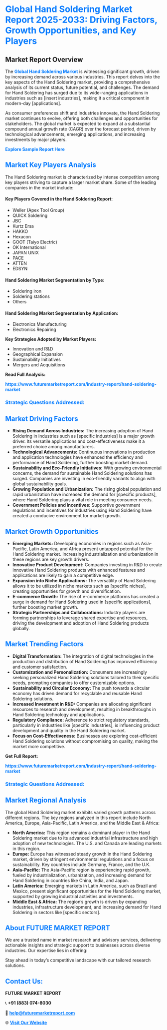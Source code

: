 <h1 style="color: #007BFF;">Global Hand Soldering Market Report 2025-2033: Driving Factors, Growth Opportunities, and Key Players</h1>

<section id="overview">
<h2>Market Report Overview</h2>
<p>The <a href="https://www.futuremarketreport.com/industry-report/hand-soldering-market" style="color: #007BFF; text-decoration: none;"><strong>Global Hand Soldering Market</strong></a> is witnessing significant growth, driven by increasing demand across various industries. This report delves into the key aspects of the Hand Soldering market, providing a comprehensive analysis of its current status, future potential, and challenges. The demand for Hand Soldering has surged due to its wide-ranging applications in industries such as [insert industries], making it a critical component in modern-day [applications].</p>
<p>As consumer preferences shift and industries innovate, the Hand Soldering market continues to evolve, offering both challenges and opportunities for stakeholders. The global market is expected to expand at a substantial compound annual growth rate (CAGR) over the forecast period, driven by technological advancements, emerging applications, and increasing investments by major players.</p>
</section>

<section id="overview">
<p><a href="https://www.futuremarketreport.com/request-sample/reportId=50384" style="color: #007BFF; text-decoration: none;"><strong>Explore Sample Report Here</strong></a></p>
</section>

<section id="key-players">
<h2 style="color: #007BFF;">Market Key Players Analysis</h2>
<p>The Hand Soldering market is characterized by intense competition among key players striving to capture a larger market share. Some of the leading companies in the market include:</p>
<h4>Key Players Covered in the Hand Soldering Report:</h4>
<ul><li>Weller (Apex Tool Group)</li><li>QUICK Soldering</li><li>JBC</li><li>Kurtz Ersa</li><li>HAKKO</li><li>Hexacon</li><li>GOOT (Taiyo Electric)</li><li>OK International</li><li>JAPAN UNIX</li><li>PACE</li><li>ATTEN</li><li>EDSYN</li></ul>
<h4>Hand Soldering Market Segmentation by Type:</h4>
<ul><li>Soldering iron</li><li>Soldering stations</li><li>Others</li></ul>

<h4>Hand Soldering Market Segmentation by Application:</h4>
<ul><li>Electronics Manufacturing</li><li>Electronics Repairing</li></ul>
<p><strong>Key Strategies Adopted by Market Players:</strong></p>
<ul>
<li>Innovation and R&D</li>
<li>Geographical Expansion</li>
<li>Sustainability Initiatives</li>
<li>Mergers and Acquisitions</li>
</ul>
</section>

<section>
<p><strong>Read Full Analysis: </strong></p><a href="https://www.futuremarketreport.com/industry-report/hand-soldering-market" style="color: #007BFF; text-decoration: none;"><strong>https://www.futuremarketreport.com/industry-report/hand-soldering-market</strong></a>
<h3 style="color: #007BFF;">Strategic Questions Addressed:</h3>
</section>

<section id="driving-factors">
<h2 style="color: #007BFF;">Market Driving Factors</h2>
<ul>
<li><strong>Rising Demand Across Industries:</strong> The increasing adoption of Hand Soldering in industries such as [specific industries] is a major growth driver. Its versatile applications and cost-effectiveness make it a preferred choice among manufacturers.</li>
<li><strong>Technological Advancements:</strong> Continuous innovations in production and application technologies have enhanced the efficiency and performance of Hand Soldering, further boosting market demand.</li>
<li><strong>Sustainability and Eco-Friendly Initiatives:</strong> With growing environmental concerns, the demand for sustainable Hand Soldering solutions has surged. Companies are investing in eco-friendly variants to align with global sustainability goals.</li>
<li><strong>Growing Population and Urbanization:</strong> The rising global population and rapid urbanization have increased the demand for [specific products], where Hand Soldering plays a vital role in meeting consumer needs.</li>
<li><strong>Government Policies and Incentives:</strong> Supportive government regulations and incentives for industries using Hand Soldering have created a conducive environment for market growth.</li>
</ul>
</section>

<section id="growth-opportunities">
<h2 style="color: #007BFF;">Market Growth Opportunities</h2>
<ul>
<li><strong>Emerging Markets:</strong> Developing economies in regions such as Asia-Pacific, Latin America, and Africa present untapped potential for the Hand Soldering market. Increasing industrialization and urbanization in these regions are key growth drivers.</li>
<li><strong>Innovative Product Development:</strong> Companies investing in R&D to create innovative Hand Soldering products with enhanced features and applications are likely to gain a competitive edge.</li>
<li><strong>Expansion into Niche Applications:</strong> The versatility of Hand Soldering allows it to be utilized in niche markets such as [specific niches], creating opportunities for growth and diversification.</li>
<li><strong>E-commerce Growth:</strong> The rise of e-commerce platforms has created a surge in demand for Hand Soldering used in [specific applications], further boosting market growth.</li>
<li><strong>Strategic Partnerships and Collaborations:</strong> Industry players are forming partnerships to leverage shared expertise and resources, driving the development and adoption of Hand Soldering products globally.</li>
</ul>
</section>

<section id="trending-factors">
<h2 style="color: #007BFF;">Market Trending Factors</h2>
<ul>
<li><strong>Digital Transformation:</strong> The integration of digital technologies in the production and distribution of Hand Soldering has improved efficiency and customer satisfaction.</li>
<li><strong>Customization and Personalization:</strong> Consumers are increasingly seeking personalized Hand Soldering solutions tailored to their specific needs, prompting companies to offer customizable options.</li>
<li><strong>Sustainability and Circular Economy:</strong> The push towards a circular economy has driven demand for recyclable and reusable Hand Soldering solutions.</li>
<li><strong>Increased Investment in R&D:</strong> Companies are allocating significant resources to research and development, resulting in breakthroughs in Hand Soldering technology and applications.</li>
<li><strong>Regulatory Compliance:</strong> Adherence to strict regulatory standards, particularly in industries like [specific industries], is influencing product development and quality in the Hand Soldering market.</li>
<li><strong>Focus on Cost-Effectiveness:</strong> Businesses are exploring cost-efficient Hand Soldering solutions without compromising on quality, making the market more competitive.</li>
</ul>
</section>

<section>
<p><strong>Get Full Report: </strong></p><a href="https://www.futuremarketreport.com/industry-report/hand-soldering-market" style="color: #007BFF; text-decoration: none;"><strong>https://www.futuremarketreport.com/industry-report/hand-soldering-market</strong></a>
<h3 style="color: #007BFF;">Strategic Questions Addressed:</h3>
</section>


<section id="regional-analysis">
<h2 style="color: #007BFF;">Market Regional Analysis</h2>
<p>The global Hand Soldering market exhibits varied growth patterns across different regions. The key regions analyzed in this report include North America, Europe, Asia-Pacific, Latin America, and the Middle East & Africa:</p>
<ul>
<li><strong>North America:</strong> This region remains a dominant player in the Hand Soldering market due to its advanced industrial infrastructure and high adoption of new technologies. The U.S. and Canada are leading markets in this region.</li>
<li><strong>Europe:</strong> Europe has witnessed steady growth in the Hand Soldering market, driven by stringent environmental regulations and a focus on sustainability. Key countries include Germany, France, and the U.K.</li>
<li><strong>Asia-Pacific:</strong> The Asia-Pacific region is experiencing rapid growth, fueled by industrialization, urbanization, and increasing demand for Hand Soldering in countries like China, India, and Japan.</li>
<li><strong>Latin America:</strong> Emerging markets in Latin America, such as Brazil and Mexico, present significant opportunities for the Hand Soldering market, supported by growing industrial activities and investments.</li>
<li><strong>Middle East & Africa:</strong> The region’s growth is driven by expanding industries, infrastructure development, and increasing demand for Hand Soldering in sectors like [specific sectors].</li>
</ul>
</section>

<footer>
<h2 style="color: #007BFF;">About FUTURE MARKET REPORT</h2>
<p>We are a trusted name in market research and advisory services, delivering actionable insights and strategic support to businesses across diverse industries. Our expertise lies in offering:</p>

<p>Stay ahead in today’s competitive landscape with our tailored research solutions.</p>

<h2 style="color: #007BFF;">Contact Us:</h2>
<p><strong>FUTURE MARKET REPORT</strong></p>
<p>📞 <strong>+91 (883) 074-8030</strong></p>
<p>📧 <strong><a href="mailto:help@futuremarketreport.com" style="color: #007BFF;">help@futuremarketreport.com</a></strong></p>
<p>🌐 <strong><a href="https://www.futuremarketreport.com/" style="color: #007BFF;">Visit Our Website</a></strong></p>
</footer>